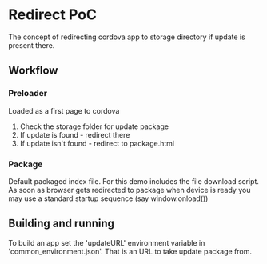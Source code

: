 # Redirect PoC

The concept of redirecting cordova app to storage directory if update is present there.

## Workflow

### Preloader

Loaded as a first page to cordova

1. Check the storage folder for update package
2. If update is found - redirect there
3. If update isn't found - redirect to package.html

### Package

Default packaged index file. For this demo includes the file download script.
As soon as browser gets redirected to package when device is ready you may use a standard startup sequence (say window.onload())

## Building and running

To build an app set the 'updateURL' environment variable in 'common_environment.json'.
That is an URL to take update package from.